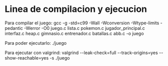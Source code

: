 # Linea de compilacion y ejecucion

Para compilar el juego: gcc -g -std=c99 -Wall -Wconversion -Wtype-limits -pedantic -Werror -O0 juego.c lista.c pokemon.c jugador_principal.c interfaz.c heap.c gimnasio.c entrenador.c batallas.c abb.c -o juego

Para poder ejecutarlo: ./juego

Para ejecutar con valgrind: valgrind --leak-check=full --track-origins=yes --show-reachable=yes -s ./juego


